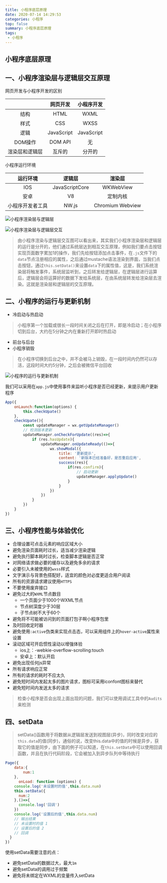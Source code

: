 ```yaml
---
title: 小程序底层原理
date: 2020-07-14 14:29:53
categories: 小程序
top: false
summary: 小程序底层原理
tags: 
 - 小程序
---
```


## 小程序底层原理

## 一、小程序渲染层与逻辑层交互原理

网页开发与小程序开发的区别

|                |  网页开发  | 小程序开发 |
| :------------: | :--------: | :--------: |
|      结构      |    HTML    |    WXML    |
|      样式      |    CSS     |    WXSS    |
|      逻辑      | JavaScript | JavaScript |
|    DOM操作     |  DOM API   |     无     |
| 渲染层和逻辑层 |   互斥的   |   分开的   |

小程序运行环境

|     运行环境     |     逻辑层     |      渲染层      |
| :--------------: | :------------: | :--------------: |
|       IOS        | JavaScriptCore |    WKWebView     |
|       安卓       |       V8       |     定制内核     |
| 小程序开发者工具 |     NW.js      | Chromium Webview |

![小程序渲染层与逻辑层](/medias/imges/xcx/theroy/img1.png )

![小程序渲染层与逻辑层交互](/medias/imges/xcx/theroy/img2.png )

> 由小程序渲染与逻辑层交互图可以看出来，其实我们小程序渲染层和逻辑层的运行是分开的，他们通过系统层达到相互交互原理，例如我们要点击按钮实现页面数字累加1的操作，我们先给按钮添加点击事件，在`.js`文件下的`data`节点注册相应的属性，之后通过mustache语法渲染到界面，当我们点击按钮，通过`this.setData()`来设置`data`下的属性值，这是，我们系统渲染层将触发事件，系统层监听到，之后转发给逻辑层，在逻辑层进行运算后，逻辑层会将运算好的数据下发给系统层，在由系统层转发给渲染层去渲染。这就是渲染层和逻辑层的交互原理。

## 二、小程序的运行与更新机制

* 冷启动与热启动

> 小程序第一个加载或很长一段时间关闭之后在打开，即是冷启动；在小程序切到后台，大约在5分钟之内在重新打开即时热启动

* 前台与后台
* 小程序销毁

> 在小程序切换到后台之中，并不会被马上销毁，在一段时间内仍然可以存活，这段时间大约5分钟，之后会被微信平台回收

![小程序的运行与更新机制](/medias/imges/xcx/theroy/img3.png )

我们可以采用在`app.js`中使用事件来监听小程序是否已经更新，来提示用户更新程序

```js
App({
    onLaunch:function(options) {
        this.checkUpate()
    },
    checkUpate(){
        const updateManager = wx.getUpdateManager()
        // 检测版本更新
        updateManager.onCheckForUpdate((res)=>{
            if (res.hasUpdate){
                updateManager.onUpdateReady(()=>{
                    wx.showModal({
                        title: '更新提示',
                        content: '新版本已经准备好，是否重启应用',
                        success(res){
                            if(res.confirm){
                                // 启动更新
                                updateManager.applyUpdate()
                            }
                        }
                    })
                })
            }
        })
    }
})
```

## 三、小程序性能与体验优化

* 合理设置可点击元素的响应区域大小
* 避免渲染页面耗时过长，适当减少渲染逻辑
* 避免执行脚本耗时过长，检查脚本逻辑是否正常
* 对网络请求做必要的缓存以及避免多余的请求
* 必要引入未被使用的`wxss`样式
* 文字演示与背景色搭配好，适宜的颜色对必度更适合用户阅读
* 所有的资源请求建议使用`HTTPS`
* 不要使用废弃接口
* 避免过大的`WXML`节点数目
  * 一个页面少于1000个WXML节点
  * 节点树深度少于30层
  * 子节点树不大于60个
* 避免将不可能被访问到的页面打包子啊小程序包里
* 及时回收定时器
* 避免使用`:active`伪类来实现点击态，可以采用组件上的`hover-active`属性来设置
* 滚动区域可开启惯性滚动以增强体验
  * ios上：-webkie-overflow-scrolling:touch
  * 安卓上：默认开启
* 避免出现任何js异常
* 所有请求响应正常
* 所有的请求的耗时不应太久
* 避免短时间内发起太多的图片请求，图标可采用iconfont图标来替代
* 避免短时间内发送太多的请求

> 检查小程序是否会出现上面出现的问题，我们可以使用调试工具中的`Audits`来检测

## 四、setData

> setData()函数用于将数据从逻辑层发送到视图层(异步)，同时改变对应的`this.data`的值(同步)，通俗的说，改变this.data中的值的时候是异步，获取它的值是同步，由下面的例子可以知道，在`this.setData`中可以使用回调函数，并且在执行代码阶段，它会被加入到异步队列中等待执行

```js
Page({
    data:{
        num:1
    },
      onLoad: function (options) {
    console.log('未设置时的值',this.data.num)
    this.setData({
      num:2
    },()=>{
      console.log('回调')
    })
    console.log('设置后的值',this.data.num)
    // 输出结果
    // 未设置时的值 1
    // 设置后的值 2
    // 回调
  }
})
```

使用setData需要注意的点：

* 避免setData的数据过大，最大`1m`
* 避免setData的调用过于频繁
* 避免将未绑定在WXML的变量传入setData


